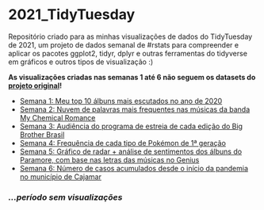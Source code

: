 # 2021_TidyTuesday

Repositório criado para as minhas visualizações de dados do TidyTuesday de 2021, um projeto de dados semanal de #rstats para compreender e aplicar os pacotes ggplot2, tidyr, dplyr e outras ferramentas do tidyverse em gráficos e outros tipos de visualização :)

**As visualizações criadas nas semanas 1 até 6 não seguem os datasets do [projeto original](https://github.com/rfordatascience/tidytuesday)!**

* [Semana 1: Meu top 10 álbuns mais escutados no ano de 2020](https://github.com/biamuniz/2021_TidyTuesday/tree/main/Semana%201)
* [Semana 2: Nuvem de palavras mais frequentes nas músicas da banda My Chemical Romance](https://github.com/biamuniz/2021_TidyTuesday/tree/main/2021_livre/Semana%202)
* [Semana 3: Audiência do programa de estreia de cada edição do Big Brother Brasil](https://github.com/biamuniz/2021_TidyTuesday/tree/main/2021_livre/Semana%203)
* [Semana 4: Frequência de cada tipo de Pokémon de 1ª geração](https://github.com/biamuniz/2021_TidyTuesday/tree/main/2021_livre/Semana%204)
* [Semana 5: Gráfico de radar + análise de sentimentos dos álbuns do Paramore, com base nas letras das músicas no Genius](https://github.com/biamuniz/2021_TidyTuesday/tree/main/2021_livre/Semana%205)
* [Semana 6: Número de casos acumulados desde o início da pandemia no município de Cajamar](https://github.com/biamuniz/2021_TidyTuesday/tree/main/2021_livre/Semana%206)

### *...período sem visualizações*
